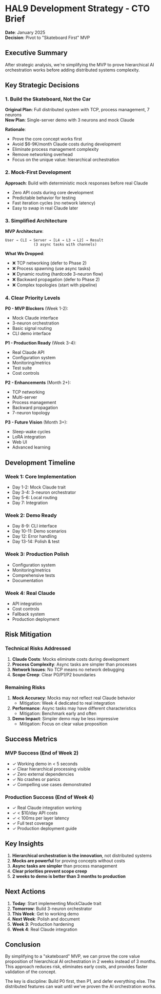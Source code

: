 # HAL9 Development Strategy - CTO Brief

**Date**: January 2025  
**Decision**: Pivot to "Skateboard First" MVP

## Executive Summary

After strategic analysis, we're simplifying the MVP to prove hierarchical AI orchestration works before adding distributed systems complexity.

## Key Strategic Decisions

### 1. Build the Skateboard, Not the Car

**Original Plan**: Full distributed system with TCP, process management, 7 neurons  
**New Plan**: Single-server demo with 3 neurons and mock Claude

**Rationale**: 
- Prove the core concept works first
- Avoid $6-9K/month Claude costs during development
- Eliminate process management complexity
- Remove networking overhead
- Focus on the unique value: hierarchical orchestration

### 2. Mock-First Development

**Approach**: Build with deterministic mock responses before real Claude
- Zero API costs during core development
- Predictable behavior for testing
- Fast iteration cycles (no network latency)
- Easy to swap in real Claude later

### 3. Simplified Architecture

**MVP Architecture**:
```
User → CLI → Server → [L4 → L3 → L2] → Result
             (3 async tasks with channels)
```

**What We Dropped**:
- ❌ TCP networking (defer to Phase 2)
- ❌ Process spawning (use async tasks)
- ❌ Dynamic routing (hardcode 3-neuron flow)
- ❌ Backward propagation (defer to Phase 2)
- ❌ Complex topologies (start with pipeline)

### 4. Clear Priority Levels

**P0 - MVP Blockers** (Week 1-2):
- Mock Claude interface
- 3-neuron orchestration
- Basic signal routing
- CLI demo interface

**P1 - Production Ready** (Week 3-4):
- Real Claude API
- Configuration system
- Monitoring/metrics
- Test suite
- Cost controls

**P2 - Enhancements** (Month 2+):
- TCP networking
- Multi-server
- Process management
- Backward propagation
- 7-neuron topology

**P3 - Future Vision** (Month 3+):
- Sleep-wake cycles
- LoRA integration
- Web UI
- Advanced learning

## Development Timeline

### Week 1: Core Implementation
- Day 1-2: Mock Claude trait
- Day 3-4: 3-neuron orchestrator
- Day 5-6: Local routing
- Day 7: Integration

### Week 2: Demo Ready
- Day 8-9: CLI interface
- Day 10-11: Demo scenarios
- Day 12: Error handling
- Day 13-14: Polish & test

### Week 3: Production Polish
- Configuration system
- Monitoring/metrics
- Comprehensive tests
- Documentation

### Week 4: Real Claude
- API integration
- Cost controls
- Fallback system
- Production deployment

## Risk Mitigation

### Technical Risks Addressed
1. **Claude Costs**: Mocks eliminate costs during development
2. **Process Complexity**: Async tasks are simpler than processes
3. **Network Issues**: No TCP means no network debugging
4. **Scope Creep**: Clear P0/P1/P2 boundaries

### Remaining Risks
1. **Mock Accuracy**: Mocks may not reflect real Claude behavior
   - Mitigation: Week 4 dedicated to real integration
2. **Performance**: Async tasks may have different characteristics
   - Mitigation: Benchmark early and often
3. **Demo Impact**: Simpler demo may be less impressive
   - Mitigation: Focus on clear value proposition

## Success Metrics

### MVP Success (End of Week 2)
- ✓ Working demo in < 5 seconds
- ✓ Clear hierarchical processing visible
- ✓ Zero external dependencies
- ✓ No crashes or panics
- ✓ Compelling use cases demonstrated

### Production Success (End of Week 4)  
- ✓ Real Claude integration working
- ✓ < $10/day API costs
- ✓ < 100ms per layer latency
- ✓ Full test coverage
- ✓ Production deployment guide

## Key Insights

1. **Hierarchical orchestration is the innovation**, not distributed systems
2. **Mocks are powerful** for proving concepts without costs
3. **Async tasks are simpler** than process management
4. **Clear priorities prevent scope creep**
5. **2 weeks to demo is better than 3 months to production**

## Next Actions

1. **Today**: Start implementing MockClaude trait
2. **Tomorrow**: Build 3-neuron orchestrator
3. **This Week**: Get to working demo
4. **Next Week**: Polish and document
5. **Week 3**: Production hardening
6. **Week 4**: Real Claude integration

## Conclusion

By simplifying to a "skateboard" MVP, we can prove the core value proposition of hierarchical AI orchestration in 2 weeks instead of 3 months. This approach reduces risk, eliminates early costs, and provides faster validation of the concept.

The key is discipline: Build P0 first, then P1, and defer everything else. The distributed features can wait until we've proven the AI orchestration works.